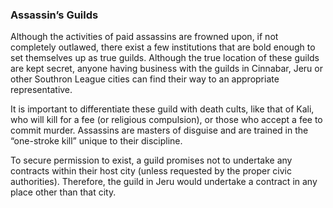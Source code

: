 ### **Assassin’s Guilds**

Although the activities of paid assassins are frowned upon, if not completely outlawed, there exist a few institutions that are bold enough to set themselves up as true guilds. Although the true location of these guilds are kept secret, anyone having business with the guilds in Cinnabar, Jeru or other Southron League cities can find their way to an appropriate representative.

It is important to differentiate these guild with death cults, like that of Kali, who will kill for a fee \(or religious compulsion\), or those who accept a fee to commit murder. Assassins are masters of disguise and are trained in the “one-stroke kill” unique to their discipline.

To secure permission to exist, a guild promises not to undertake any contracts within their host city \(unless requested by the proper civic authorities\). Therefore, the guild in Jeru would undertake a contract in any place other than that city.

